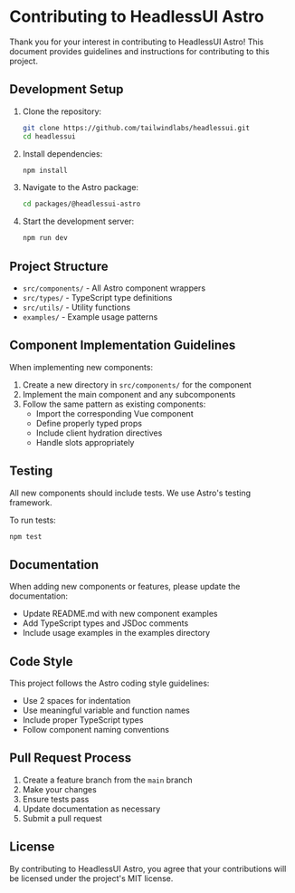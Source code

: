 # Contributing to HeadlessUI Astro

Thank you for your interest in contributing to HeadlessUI Astro! This document provides guidelines and instructions for contributing to this project.

## Development Setup

1. Clone the repository:
   ```bash
   git clone https://github.com/tailwindlabs/headlessui.git
   cd headlessui
   ```

2. Install dependencies:
   ```bash
   npm install
   ```

3. Navigate to the Astro package:
   ```bash
   cd packages/@headlessui-astro
   ```

4. Start the development server:
   ```bash
   npm run dev
   ```

## Project Structure

- `src/components/` - All Astro component wrappers
- `src/types/` - TypeScript type definitions
- `src/utils/` - Utility functions
- `examples/` - Example usage patterns

## Component Implementation Guidelines

When implementing new components:

1. Create a new directory in `src/components/` for the component
2. Implement the main component and any subcomponents
3. Follow the same pattern as existing components:
   - Import the corresponding Vue component
   - Define properly typed props
   - Include client hydration directives
   - Handle slots appropriately

## Testing

All new components should include tests. We use Astro's testing framework.

To run tests:
```bash
npm test
```

## Documentation

When adding new components or features, please update the documentation:

- Update README.md with new component examples
- Add TypeScript types and JSDoc comments
- Include usage examples in the examples directory

## Code Style

This project follows the Astro coding style guidelines:

- Use 2 spaces for indentation
- Use meaningful variable and function names
- Include proper TypeScript types
- Follow component naming conventions

## Pull Request Process

1. Create a feature branch from the `main` branch
2. Make your changes
3. Ensure tests pass
4. Update documentation as necessary
5. Submit a pull request

## License

By contributing to HeadlessUI Astro, you agree that your contributions will be licensed under the project's MIT license.